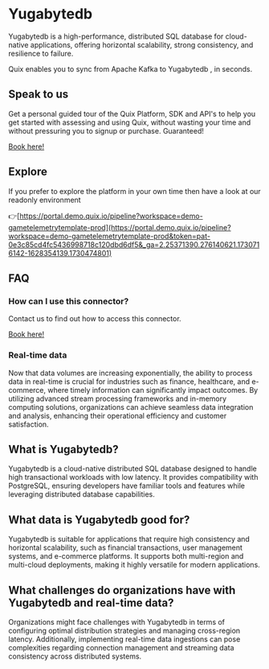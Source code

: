 <!--[tech-name]-->
# Yugabytedb

<!--[blurb-about-tech]-->
Yugabytedb is a high-performance, distributed SQL database for cloud-native applications, offering horizontal scalability, strong consistency, and resilience to failure.

Quix enables you to sync from Apache Kafka <span id="to_or_from">to</span> <span id="techname">Yugabytedb</span> , in seconds.

## Speak to us

Get a personal guided tour of the Quix Platform, SDK and API's to help you get started with assessing and using Quix, without wasting your time and without pressuring you to signup or purchase. Guaranteed!

[Book here!](https://share.hsforms.com/1iW0TmZzKQMChk0lxd_tGiw4yjw2?__hstc=175542013.19c333c2ae8002be5fbc6a17a447e442.1730474801833.1730474801833.1730716142494.2&__hssc=175542013.2.1730716142494&__hsfp=3927774151)

## Explore

If you prefer to explore the platform in your own time then have a look at our readonly environment

👉[https://portal.demo.quix.io/pipeline?workspace=demo-gametelemetrytemplate-prod](https://portal.demo.quix.io/pipeline?workspace=demo-gametelemetrytemplate-prod&token=pat-0e3c85cd4fc5436998718c120dbd6df5&_ga=2.25371390.276140621.1730716142-1628354139.1730474801)

## FAQ 

### How can I use this connector?

Contact us to find out how to access this connector.

[Book here!](https://share.hsforms.com/1iW0TmZzKQMChk0lxd_tGiw4yjw2?__hstc=175542013.19c333c2ae8002be5fbc6a17a447e442.1730474801833.1730474801833.1730716142494.2&__hssc=175542013.2.1730716142494&__hsfp=3927774151)

### Real-time data

Now that data volumes are increasing exponentially, the ability to process data in real-time is crucial for industries such as finance, healthcare, and e-commerce, where timely information can significantly impact outcomes. By utilizing advanced stream processing frameworks and in-memory computing solutions, organizations can achieve seamless data integration and analysis, enhancing their operational efficiency and customer satisfaction.

## What is <span id="techname">Yugabytedb</span>?

<!--[tech-seo-text]-->
Yugabytedb is a cloud-native distributed SQL database designed to handle high transactional workloads with low latency. It provides compatibility with PostgreSQL, ensuring developers have familiar tools and features while leveraging distributed database capabilities.

## What data is <span id="techname">Yugabytedb</span> good for?

<!--[tech-data-seo-text]-->
Yugabytedb is suitable for applications that require high consistency and horizontal scalability, such as financial transactions, user management systems, and e-commerce platforms. It supports both multi-region and multi-cloud deployments, making it highly versatile for modern applications.

## What challenges do organizations have with <span id="techname">Yugabytedb</span> and real-time data?

<!--[tech-challenges-seo-text]-->
Organizations might face challenges with Yugabytedb in terms of configuring optimal distribution strategies and managing cross-region latency. Additionally, implementing real-time data ingestions can pose complexities regarding connection management and streaming data consistency across distributed systems.